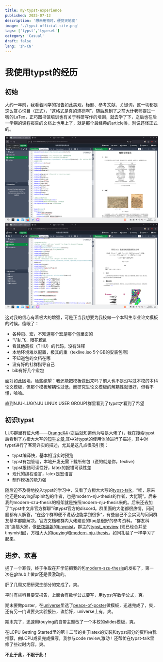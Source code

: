 ```yaml
---
title: my-typst-experience
published: 2025-07-13
description: '想来用物时，便觉天地宽'
image: './typst-official-site.png'
tags: ['typst','typeset']
category: 'Casual'
draft: false 
lang: 'zh-CN'
---
```


# 我使用typst的经历

## 初始
大约一年前，我看着同学的报告如此美观，标题、参考文献、关键词，这一切都是这么赏心悦目（正式），“这格式是真的漂亮啊”，随后想到了之前大计老师提过一嘴的LaTex，正巧图书馆培训也有关于科研写作的培训，就去学了下，之后也在后一学期的课程报告的文档上也用上了，就是那个最经典的article类，别说还怪正式的。

![latex-display1](./latex-display1.png)
![latex-display2](./latex-display2.png)

这对我的信心有着极大的增强，可是正当我想要为我校做一个本科生毕业论文模板的时候，傻眼了：
- 各种包、宏，不知道哪个宏是哪个包里面的
- “\”乱飞，眼花缭乱
- 看其他高校（THU）的代码，没有注释
- 本地环境难以配置，极其的重（texlive.iso 5个GB的安装包啊）
- 不知道包的文档在哪
- 没有好的社群指导自己
- bib有好几个宏包

面对如此困境，险些绝望：我还能把模板做出来吗？前人也不是没写过本校的本科论文模板，但那个模板解耦性过低，而研究生论文模板的解耦性就很好，但看不懂，哈哈。

直到NJU-LUG(NJU LINUX USER GROUP)群里看到了typst才看到了希望

## 初识typst

LUG群里有位大佬——[OrangeX4](https://github.com/OrangeX4) (之后就知道他为啥是大佬了)，我在搜索typst后看到了方橙大大写的[知乎文章](https://zhuanlan.zhihu.com/p/669097092),其中对typst的使用体验进行了描述，其中对typst进行了客观详实的描述，尤其是这几点很吸引我：

- typst编译快，基本相当实时预览
- typst有包管理，本地开发无需下载所有包（说的就是你，texlive）
- typst报错可读性好，latex的报错可读性差
- 现代的编程语言，latex是宏语言
- 制作模板的能力强

随后迫不及待地投入typst的学习中，又看了方橙大大写的[typst-talk](https://github.com/OrangeX4/typst-talk)，“哇，原来他还是touying和pinit包的作者，也是modern-nju-thesis的作者，大佬啊”。后来我的modern-szu-thesis的框架就是按照modern-nju-thesis来的。后来还去加了“typst中文非官方群聊”和typst官方的discord。群里面的大佬都很热情，问问题都有人解答，“在这个群即便不说话也能学到很多”，有些自己不会实现的问问群友基本都能解决。官方文档和群内大佬建设的faq是很好的参考资料。“群友科技”造福大家，像[纸夜姐姐](https://github.com/Myriad-Dreamin)的[tinymist](https://github.com/Myriad-Dreamin/tinymist)，群主的[typst_preview](https://github.com/Enter-tainer/typst-preview) (现已经合并至tinymist里)，方橙大大的[touying](https://github.com/touying-typ/touying)和[modern-nju-thesis](https://github.com/nju-lug/modern-nju-thesis)。如同扎猛子一样学习了起来。

## 进步、欢喜

搓了一个寒假，终于争取在开学前把我的包[modern-szu-thesis](https://github.com/yjdyamv/modern-szu-thesis)的发布了，第一次在github上做pr还是很激动的。

肝了几周又把研究生部分的完成了，爽。

平时有些科目要交报告，上面会有数学公式要写，用typst写数学公式，爽。

期末要做poster，在[universe]()里选了[peace-of-poster](https://typst.app/universe/package/peace-of-posters)做模板，迅速完成了，爽，还有另一门课要交实验报告，诶恰好，universe上有，爽。

期末完了，迅速用touying的自带主题改了一个本校的slides模板，爽。

在LCPU Getting Started里的第十二节的关于latex的安装和typst部分的资料由我推荐，由LCPU成员完成撰写，我参与code review,激动！还帮忙在typst-talk里修了些过时内容，爽。

**不止于此，不限于此！**
